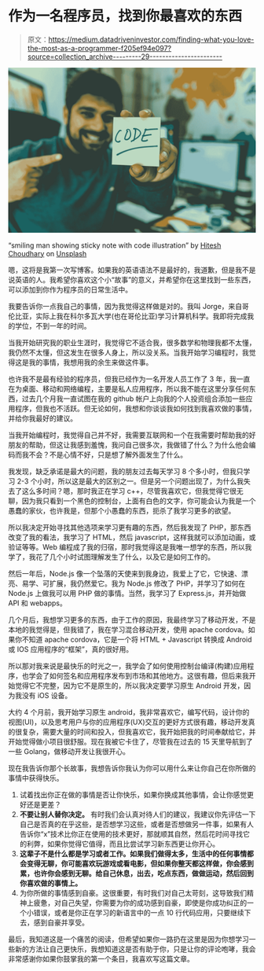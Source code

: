 # 作为一名程序员，找到你最喜欢的东西

> 原文：<https://medium.datadriveninvestor.com/finding-what-you-love-the-most-as-a-programmer-f205ef94e097?source=collection_archive---------29----------------------->

![](img/cfa1b231900ad911fbd3b2341bde2268.png)

“smiling man showing sticky note with code illustration” by [Hitesh Choudhary](https://unsplash.com/@hiteshchoudhary?utm_source=medium&utm_medium=referral) on [Unsplash](https://unsplash.com?utm_source=medium&utm_medium=referral)

嗯，这将是我第一次写博客。如果我的英语语法不是最好的，我道歉，但是我不是说英语的人。我希望你喜欢这个小“故事”的意义，并希望你在这里找到一些东西，可以添加到你作为程序员的日常生活中。

我要告诉你一点我自己的事情，因为我觉得这样做是对的。我叫 Jorge，来自哥伦比亚，实际上我在科尔多瓦大学(也在哥伦比亚)学习计算机科学。我即将完成我的学位，不到一年的时间。

当我开始研究我的职业生涯时，我觉得它不适合我，很多数学和物理我都不太懂，我仍然不太懂，但这发生在很多人身上，所以没关系。当我开始学习编程时，我觉得这是我的事情，我想用我的余生来做这件事。

也许我不是最有经验的程序员，但我已经作为一名开发人员工作了 3 年，我一直在为桌面、移动和网络编程，主要是私人应用程序，所以我不能在这里分享任何东西，过去几个月我一直试图在我的 github 帐户上向我的个人投资组合添加一些应用程序，但我也不活跃。但无论如何，我想和你谈谈我如何找到我喜欢做的事情，并给你我最好的建议。

当我开始编程时，我觉得自己并不好，我需要互联网和一个在我需要时帮助我的好朋友的帮助，但这让我感到羞愧，我问自己很多次，我做错了什么？为什么他会编码而我不会？不是心情不好，只是想了解外面发生了什么。

我发现，缺乏承诺是最大的问题，我的朋友过去每天学习 8 个多小时，但我只学习 2-3 个小时，所以这是最大的区别之一。但是另一个问题出现了，为什么我失去了这么多时间？嗯，那时我正在学习 c++，尽管我喜欢它，但我觉得它很无聊，因为我只看到一个黑色的控制台，上面有白色的文字，你可能会认为我是一个愚蠢的家伙，也许我是，但那个小愚蠢的东西，扼杀了我学习更多的欲望。

所以我决定开始寻找其他选项来学习更有趣的东西，然后我发现了 PHP，那东西改变了我的看法，我学习了 HTML，然后 javascript，这样我就可以添加动画，或验证等等。Web 编程成了我的归宿，那时我觉得这是我唯一想学的东西，所以我学了，我花了几个小时试图理解发生了什么，以及它是如何工作的。

然后一年后，Node.js 像一个坠落的天使来到我身边，我爱上了它，它快速、漂亮、易学、可扩展，我仍然爱它。我为 Node.js 修改了 PHP，并学习了如何在 Node.js 上做我可以用 PHP 做的事情。当然，我学习了 Express.js，并开始做 API 和 webapps。

几个月后，我想学习更多的东西，由于工作的原因，我最终学习了移动开发，不是本地的我觉得是，但我错了，我在学习混合移动开发，使用 apache cordova。如果你不知道 apache cordova，它是一个将 HTML + Javascript 转换成 Android 或 IOS 应用程序的“框架”，真的很好用。

所以那对我来说是最快乐的时光之一，我学会了如何使用控制台编译(构建)应用程序，也学会了如何签名和应用程序发布到市场和其他地方。这很有趣，但后来我开始觉得它不完整，因为它不是原生的，所以我决定要学习原生 Android 开发，因为我没有 iOS 设备。

大约 4 个月前，我开始学习原生 android，我非常喜欢它，编写代码，设计你的视图(UI)，以及思考用户与你的应用程序(UX)交互的更好方式很有趣，移动开发真的很复杂，需要大量的时间和投入，但我喜欢它，我开始把我的时间奉献给它，并开始觉得做小项目很舒服。现在我被它卡住了，尽管我在过去的 15 天里导航到了一些 Golang，做移动开发让我很开心。

现在我告诉你那个长故事，我想告诉你我认为你可以用什么来让你自己在你所做的事情中获得快乐。

1.  试着找出你正在做的事情是否让你快乐，如果你换成其他事情，会让你感觉更好还是更差？
2.  **不要让别人替你决定。** 有时我们会认真对待人们的建议，我建议你先评估一下自己是否真的在乎这些，是否想学习这些，或者是否想做另一件事，如果有人告诉你“x”技术比你正在使用的技术更好，那就顺其自然，然后花时间寻找它的利弊，如果你觉得它值得，而且比尝试学习新东西更让你开心。
3.  **这辈子不是什么都是学习或者工作。如果我们做得太多，生活中的任何事情都会变得无聊，你可能喜欢玩游戏或看电影，但如果你整天都这样做，你会感到累，也许你会感到无聊。给自己休息，出去，吃点东西，做做运动，然后回到你喜欢做的事情上。**
4.  为你所做的事情感到自豪。这很重要，有时我们对自己太苛刻，这导致我们精神上疲惫，对自己失望，你需要为你的成功感到自豪，即使是你成功纠正的一个小错误，或者是你正在学习的新语言中的一点 10 行代码应用，只要继续下去，感到自豪并享受。

最后，我知道这是一个痛苦的阅读，但希望如果你一路扔在这里是因为你想学习一些新的方法让自己更快乐，我想知道这是否有助于你，只是让你的评论咆哮，我会非常感谢你如果你鼓掌我的第一个条目，我喜欢写这篇文章。